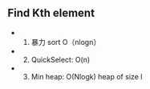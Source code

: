 
## Find Kth element
* 1. 暴力 sort O（nlogn）
* 2. QuickSelect: O(n)
* 3. Min heap: O(Nlogk) heap of size l
